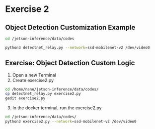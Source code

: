 # Exercise 2

## Object Detection Customization Example

```bash
cd /jetson-inference/data/codes

python3 detectnet_relay.py --network=ssd-mobilenet-v2 /dev/video0
```

## Exercise: Object Detection Custom Logic

1. Open a new Terminal
2. Create exercise2.py

```bash
cd /home/nano/jetson-inference/data/codes/
cp detectnet_relay.py exercise2.py
gedit exercise2.py
```

3. In the docker terminal, run the exercise2.py

```bash
cd /jetson-inference/data/codes/
python3 exercise2.py --network=ssd-mobilenet-v2 /dev/video0
```
